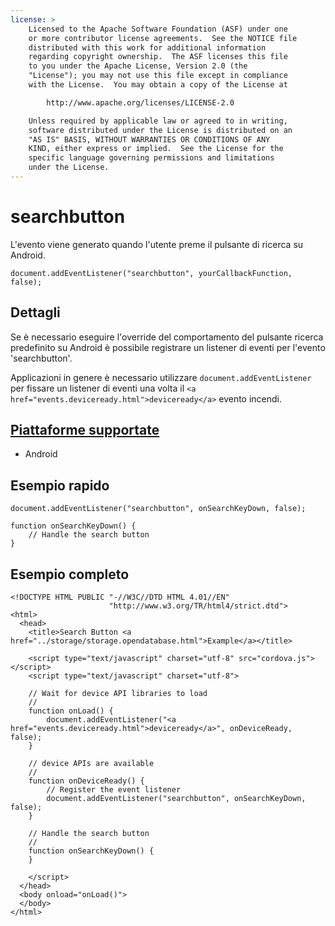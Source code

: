 ```yaml
---
license: >
    Licensed to the Apache Software Foundation (ASF) under one
    or more contributor license agreements.  See the NOTICE file
    distributed with this work for additional information
    regarding copyright ownership.  The ASF licenses this file
    to you under the Apache License, Version 2.0 (the
    "License"); you may not use this file except in compliance
    with the License.  You may obtain a copy of the License at

        http://www.apache.org/licenses/LICENSE-2.0

    Unless required by applicable law or agreed to in writing,
    software distributed under the License is distributed on an
    "AS IS" BASIS, WITHOUT WARRANTIES OR CONDITIONS OF ANY
    KIND, either express or implied.  See the License for the
    specific language governing permissions and limitations
    under the License.
---
```


# searchbutton

L'evento viene generato quando l'utente preme il pulsante di ricerca su Android.

    document.addEventListener("searchbutton", yourCallbackFunction, false);
    

## Dettagli

Se è necessario eseguire l'override del comportamento del pulsante ricerca predefinito su Android è possibile registrare un listener di eventi per l'evento 'searchbutton'.

Applicazioni in genere è necessario utilizzare `document.addEventListener` per fissare un listener di eventi una volta il `<a href="events.deviceready.html">deviceready</a>` evento incendi.

## <a href="../../config_ref/images.html">Piattaforme supportate</a>

*   Android

## Esempio rapido

    document.addEventListener("searchbutton", onSearchKeyDown, false);
    
    function onSearchKeyDown() {
        // Handle the search button
    }
    

## Esempio completo

    <!DOCTYPE HTML PUBLIC "-//W3C//DTD HTML 4.01//EN"
                          "http://www.w3.org/TR/html4/strict.dtd">
    <html>
      <head>
        <title>Search Button <a href="../storage/storage.opendatabase.html">Example</a></title>
    
        <script type="text/javascript" charset="utf-8" src="cordova.js"></script>
        <script type="text/javascript" charset="utf-8">
    
        // Wait for device API libraries to load
        //
        function onLoad() {
            document.addEventListener("<a href="events.deviceready.html">deviceready</a>", onDeviceReady, false);
        }
    
        // device APIs are available
        //
        function onDeviceReady() {
            // Register the event listener
            document.addEventListener("searchbutton", onSearchKeyDown, false);
        }
    
        // Handle the search button
        //
        function onSearchKeyDown() {
        }
    
        </script>
      </head>
      <body onload="onLoad()">
      </body>
    </html>